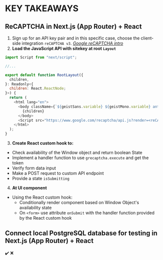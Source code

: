 # KEY TAKEAWAYS

## **ReCAPTCHA in Next.js (App Router) + React**

1. Sign up for an API key pair and in this specific case, choose the client-side integration `reCAPTCHA v3`. *[Google reCAPTCHA intro](https://developers.google.com/recaptcha/intro)*
2. **Load the JavaScript API with sitekey at root `Layout`**
```javascript
import Script from "next/script";

//...

export default function RootLayout({
  children,
}: Readonly<{
  children: React.ReactNode;
}>) {
  return (
    <html lang="en">
      <body className={`${geistSans.variable} ${geistMono.variable} antialiased`}>
        {children}
      </body>
      <Script src="https://www.google.com/recaptcha/api.js?render=<reCAPTCHA_site_key>" />
    </html>
  );
}
```

3. **Create React custom hook to:**
  - Check availability of the Window object and return boolean State
  - Implement a handler function to use `grecaptcha.execute` and get the token
  - Verify form data input
  - Make a POST request to custom API endpoint
  - Provide a state `isSubmitting`

4. **At UI component**
  - Using the React custom hook:
    - Conditionally render component based on Window Object's availability state
    - On `<form>` use attribute `onSubmit` with the handler function provided by the React custom hook

## **Connect local PostgreSQL database for testing in Next.js (App Router) + React**
✔️
❌
